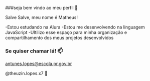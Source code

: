 ###seja bem vindo ao meu perfil 🥇

Salve Salve, meu nome é Matheus!

-Estou estudando na Alura
-Estou me desenvolvendo na linguagem JavaScript
-Ultilizo esse espaço para minha organização e compartilhamento dos meus projetos desenvolvidos 

### Se quiser chamar lá! 📫

antunes.lopes@escola.pr.gov.br

@theuzin.lopes.x7 💫
